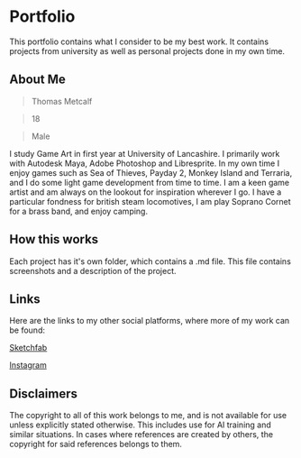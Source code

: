 # Portfolio

This portfolio contains what I consider to be my best work. It contains projects from university as well as personal projects done in my own time.

## About Me

> Thomas Metcalf

> 18

> Male

I study Game Art in first year at University of Lancashire. I primarily work with Autodesk Maya, Adobe Photoshop and Libresprite. In my own time I enjoy games such as Sea of Thieves, Payday 2, Monkey Island and Terraria, and I do some light game development from time to time. I am a keen game artist and am always on the lookout for inspiration wherever I go. I have a particular fondness for british steam locomotives, I am play Soprano Cornet for a brass band, and enjoy camping.

## How this works

Each project has it's own folder, which contains a .md file. This file contains screenshots and a description of the project.
## Links

Here are the links to my other social platforms, where more of my work can be found:

[Sketchfab](https://sketchfab.com/thomasmetcalf)

[Instagram](https://www.instagram.com/thomasmetcalf.art/)

## Disclaimers

The copyright to all of this work belongs to me, and is not available for use unless explicitly stated otherwise. This includes use for AI training and similar situations. In cases where references are created by others, the copyright for said references belongs to them.
